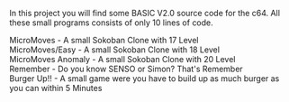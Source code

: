 In this project you will find some BASIC V2.0 source code for the c64.
All these small programs consists of only 10 lines of code.

MicroMoves - A small Sokoban Clone with 17 Level</br>
MicroMoves/Easy - A small Sokoban Clone with 18 Level</br>
MicroMoves Anomaly - A small Sokoban Clone with 20 Level</br>
Remember - Do you know SENSO or Simon? That's Remember</br>
Burger Up!! - A small game were you have to build up as much burger as you can within 5 Minutes</br>
